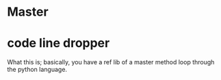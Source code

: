 # Master
code line dropper
=========================
What this is; basically, you have a ref lib of a master method loop through the python language.
